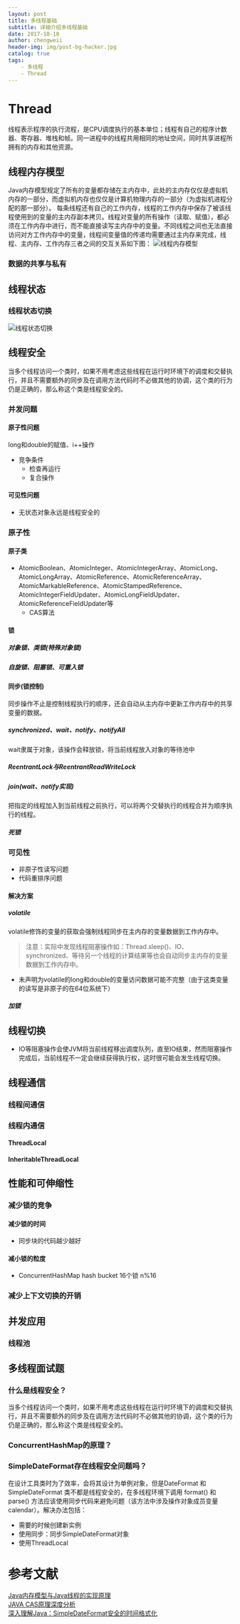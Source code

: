 ```yaml
---
layout: post
title: 多线程基础
subtitle: 详细介绍多线程基础
date: 2017-10-10
author: chengweii
header-img: img/post-bg-hacker.jpg
catalog: true
tags:
    - 多线程
    - Thread
---
```


# Thread
线程表示程序的执行流程，是CPU调度执行的基本单位；线程有自己的程序计数器、寄存器、堆栈和帧。同一进程中的线程共用相同的地址空间，同时共享进程所拥有的内存和其他资源。

## 线程内存模型
Java内存模型规定了所有的变量都存储在主内存中，此处的主内存仅仅是虚拟机内存的一部分，而虚拟机内存也仅仅是计算机物理内存的一部分（为虚拟机进程分配的那一部分）。
每条线程还有自己的工作内存，线程的工作内存中保存了被该线程使用到的变量的主内存副本拷贝。线程对变量的所有操作（读取、赋值），都必须在工作内存中进行，而不能直接读写主内存中的变量。不同线程之间也无法直接访问对方工作内存中的变量，线程间变量值的传递均需要通过主内存来完成，线程、主内存、工作内存三者之间的交互关系如下图：
![线程内存模型](/img/thread/thread-2.png)

### 数据的共享与私有


## 线程状态

### 线程状态切换
![线程状态切换](/img/thread/thread-1.jpg)

## 线程安全
当多个线程访问一个类时，如果不用考虑这些线程在运行时环境下的调度和交替执行，并且不需要额外的同步及在调用方法代码时不必做其他的协调，这个类的行为仍是正确的，那么称这个类是线程安全的。

### 并发问题

#### 原子性问题
long和double的赋值、i++操作
* 竞争条件
    * 检查再运行
    * 复合操作

#### 可见性问题
* 无状态对象永远是线程安全的

### 原子性

#### 原子类
* AtomicBoolean、AtomicInteger、AtomicIntegerArray、AtomicLong、AtomicLongArray、AtomicReference、AtomicReferenceArray、AtomicMarkableReference、AtomicStampedReference、AtomicIntegerFieldUpdater、AtomicLongFieldUpdater、AtomicReferenceFieldUpdater等
    * CAS算法
    
#### 锁

##### 对象锁、类锁(特殊对象锁) 

##### 自旋锁、阻塞锁、可重入锁

#### 同步(锁控制)
同步操作不止是控制线程执行的顺序，还会自动从主内存中更新工作内存中的共享变量的数据。

##### synchronized、wait、notify、notifyAll
wait隶属于对象，该操作会释放锁，将当前线程放入对象的等待池中

##### ReentrantLock与ReentrantReadWriteLock

##### join(wait、notify实现)
把指定的线程加入到当前线程之前执行，可以将两个交替执行的线程合并为顺序执行的线程。

##### 死锁

### 可见性
* 非原子性读写问题
* 代码重排序问题

#### 解决方案

##### volatile
volatile修饰的变量的获取会强制线程同步在主内存的变量数据到工作内存中。
> 注意：实际中发现线程阻塞操作如：Thread.sleep()、IO、synchronized、等待另一个线程的计算结果等也会自动同步主内存的变量数据到工作内存中。
* 未声明为volatile的long和double的变量访问数据可能不完整（由于这类变量的读写是非原子的在64位系统下）

##### 加锁

## 线程切换
* IO等阻塞操作会使JVM将当前线程移出调度队列，直至IO结束，然而阻塞操作完成后，当前线程不一定会继续获得执行权，这时很可能会发生线程切换。

## 线程通信

### 线程间通信

### 线程内通信

#### ThreadLocal

#### InheritableThreadLocal

## 性能和可伸缩性

### 减少锁的竞争

#### 减少锁的时间
* 同步块的代码越少越好

#### 减小锁的粒度
* ConcurrentHashMap hash bucket 16个锁 n%16

### 减少上下文切换的开销

## 并发应用

### 线程池

## 多线程面试题

### 什么是线程安全？
当多个线程访问一个类时，如果不用考虑这些线程在运行时环境下的调度和交替执行，并且不需要额外的同步及在调用方法代码时不必做其他的协调，这个类的行为仍是正确的，那么称这个类是线程安全的。

### ConcurrentHashMap的原理？

### SimpleDateFormat存在线程安全问题吗？
在设计工具类时为了效率，会将其设计为单例对象，但是DateFormat 和 SimpleDateFormat 类不都是线程安全的，在多线程环境下调用 format() 和 parse() 方法应该使用同步代码来避免问题（该方法中涉及操作对象成员变量calendar）。解决办法包括：  
* 需要的时候创建新实例
* 使用同步：同步SimpleDateFormat对象
* 使用ThreadLocal

# 参考文献
[Java内存模型与Java线程的实现原理](http://blog.csdn.net/sunxianghuang/article/details/51920794)  
[JAVA CAS原理深度分析](http://www.cnblogs.com/zhuawang/p/4196904.html)  
[深入理解Java：SimpleDateFormat安全的时间格式化](http://www.cnblogs.com/peida/archive/2013/05/31/3070790.html)  